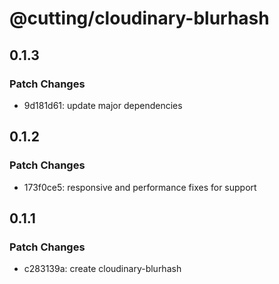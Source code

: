 # @cutting/cloudinary-blurhash

## 0.1.3

### Patch Changes

- 9d181d61: update major dependencies

## 0.1.2

### Patch Changes

- 173f0ce5: responsive and performance fixes for support

## 0.1.1

### Patch Changes

- c283139a: create cloudinary-blurhash
